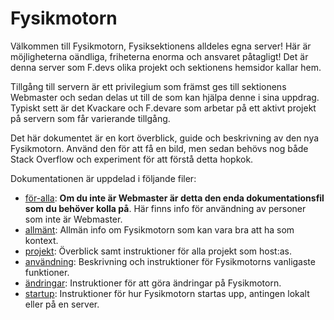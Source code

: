 # Fysikmotorn
Välkommen till Fysikmotorn, Fysiksektionens alldeles egna server! Här är möjligheterna oändliga, friheterna enorma och ansvaret påtagligt! Det är denna server som F.devs olika projekt och sektionens hemsidor kallar hem.

Tillgång till servern är ett privilegium som främst ges till sektionens Webmaster och sedan delas ut till de som kan hjälpa denne i sina uppdrag. Typiskt sett är det Kvackare och F.devare som arbetar på ett aktivt projekt på servern som får varierande tillgång.

Det här dokumentet är en kort överblick, guide och beskrivning av den nya Fysikmotorn. Använd den för att få en bild, men sedan behövs nog både Stack Overflow och experiment för att förstå detta hopkok.

Dokumentationen är uppdelad i följande filer:
- [för-alla](/docs/för-alla.md): **Om du inte är Webmaster är detta den enda dokumentationsfil som du behöver kolla på**. Här finns info för användning av personer som inte är Webmaster.
- [allmänt](/docs/allmänt.md): Allmän info om Fysikmotorn som kan vara bra att ha som kontext.
- [projekt](/docs/projekt.md): Överblick samt instruktioner för alla projekt som host:as.
- [användning](/docs/användning.md): Beskrivning och instruktioner för Fysikmotorns vanligaste funktioner.
- [ändringar](/docs/ändringar.md): Instruktioner för att göra ändringar på Fysikmotorn.
- [startup](/docs/startup.md): Instruktioner för hur Fysikmotorn startas upp, antingen lokalt eller på en server.
